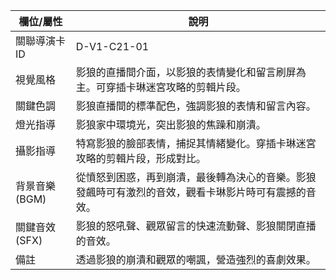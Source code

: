 | 欄位/屬性 | 說明 |
|---|---|
| 關聯導演卡ID | D-V1-C21-01 |
| 視覺風格 | 影狼的直播間介面，以影狼的表情變化和留言刷屏為主。可穿插卡琳迷宮攻略的剪輯片段。 |
| 關鍵色調 | 影狼直播間的標準配色，強調影狼的表情和留言內容。 |
| 燈光指導 | 影狼家中環境光，突出影狼的焦躁和崩潰。 |
| 攝影指導 | 特寫影狼的臉部表情，捕捉其情緒變化。穿插卡琳迷宮攻略的剪輯片段，形成對比。 |
| 背景音樂 (BGM) | 從憤怒到困惑，再到崩潰，最後轉為決心的音樂。影狼發飆時可有激烈的音效，觀看卡琳影片時可有震撼的音效。 |
| 關鍵音效 (SFX) | 影狼的怒吼聲、觀眾留言的快速流動聲、影狼關閉直播的音效。 |
| 備註 | 透過影狼的崩潰和觀眾的嘲諷，營造強烈的喜劇效果。 |
